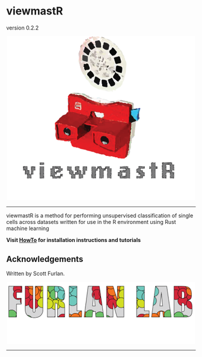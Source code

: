 # viewmastR

version 0.2.2

<p align="center"><img src="man/figures/viewmaster.png" alt="" width="500"></a></p>
<hr>

viewmastR is a method for performing unsupervised classification of single cells across datasets written for use in the R environment using Rust machine learning

**Visit [HowTo](https://furlan-lab.github.io/viewmastR/) for installation instructions and tutorials**

## Acknowledgements

Written by Scott Furlan.

<p align="center"><img src="man/figures/furlan_lab_logo.png" alt="" width="500"></a></p>
<hr>

